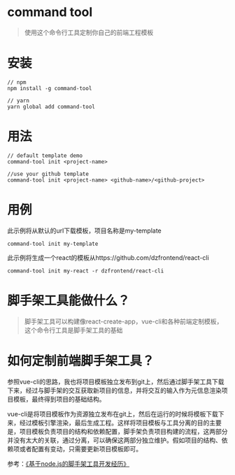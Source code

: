 # command tool

> 使用这个命令行工具定制你自己的前端工程模板

# 安装

	// npm
	npm install -g command-tool

	// yarn
	yarn global add command-tool

# 用法

	// default template demo
	command-tool init <project-name>

	//use your github template
	command-tool init <project-name> <github-name>/<github-project>

# 用例

此示例将从默认的url下载模板，项目名称是my-template

	command-tool init my-template


此示例将生成一个react的模板从https://github.com/dzfrontend/react-cli

	command-tool init my-react -r dzfrontend/react-cli

# 脚手架工具能做什么？

> 脚手架工具可以构建像react-create-app，vue-cli和各种前端定制模板，这个命令行工具是脚手架工具的基础

# 如何定制前端脚手架工具？

参照vue-cli的思路，我也将项目模板独立发布到git上，然后通过脚手架工具下载下来，经过与脚手架的交互获取新项目的信息，并将交互的输入作为元信息渲染项目模板，最终得到项目的基础结构。

vue-cli是将项目模板作为资源独立发布在git上，然后在运行的时候将模板下载下来，经过模板引擎渲染，最后生成工程。这样将项目模板与工具分离的目的主要是，项目模板负责项目的结构和依赖配置，脚手架负责项目构建的流程，这两部分并没有太大的关联，通过分离，可以确保这两部分独立维护。假如项目的结构、依赖项或者配置有变动，只需要更新项目模板即可。

参考：[《基于node.js的脚手架工具开发经历》](https://juejin.im/post/5a31d210f265da431a43330e)
